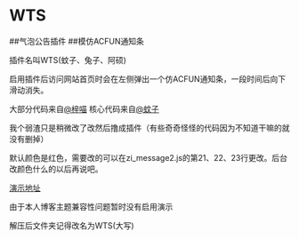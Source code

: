 # WTS
##气泡公告插件
##模仿ACFUN通知条

插件名叫WTS(蚊子、兔子、阿硕)

启用插件后访问网站首页时会在左侧弹出一个仿ACFUN通知条，一段时间后向下滑动消失。

大部分代码来自[@梓喵](https://www.azimiao.com/)
核心代码来自[@蚊子](https://qwq.moe/)

我个弱渣只是稍微改了改然后撸成插件（有些奇奇怪怪的代码因为不知道干嘛的就没有删掉）

默认颜色是红色，需要改的可以在zi_message2.js的第21、22、23行更改。后台改颜色什么的以后再说吧。

[演示地址](http://www.sshuo.cc/)

由于本人博客主题兼容性问题暂时没有启用演示

解压后文件夹记得改名为WTS(大写)
